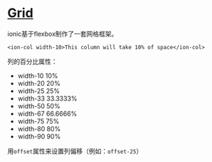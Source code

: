 # [Grid](http://ionicframework.com/docs/v2/components/#grid)

ionic基于flexbox制作了一套网格框架。

```
<ion-col width-10>This column will take 10% of space</ion-col>
```

列的百分比属性：

- width-10	10%
- width-20	20%
- width-25	25%
- width-33	33.3333%
- width-50	50%
- width-67	66.6666%
- width-75	75%
- width-80	80%
- width-90	90%

用`offset`属性来设置列偏移（例如：`offset-25`）

